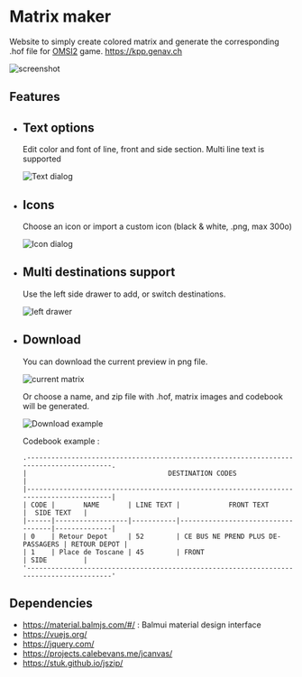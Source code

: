 # Matrix maker

Website to simply create colored matrix and generate the corresponding .hof file for [OMSI2](https://store.steampowered.com/app/252530/OMSI_2_Steam_Edition/) game.
https://kpp.genav.ch

![screenshot](https://i.imgur.com/P2Q3zm6.png)

## Features

* ## Text options

    Edit color and font of line, front and side section. Multi line text is supported

    ![Text dialog](https://i.imgur.com/mMAPNeO.png)

* ## Icons

    Choose an icon or import a custom icon (black & white, .png, max 300o)

    ![Icon dialog](https://i.imgur.com/RXUjKvT.png)

* ## Multi destinations support

    Use the left side drawer to add, or switch destinations. 

    ![left drawer](https://i.imgur.com/uWGuTR2.png)

* ## Download

    You can download the current preview in png file.

    ![current matrix](https://i.imgur.com/qV5tbi1.png)
   
    Or choose a name, and zip file with .hof, matrix images and codebook will be generated. 

    ![Download example](https://i.imgur.com/3WEY0Gq.png)
    
    Codebook example :
    
    ```
    .----------------------------------------------------------------------------------------.
    |                                   DESTINATION CODES                                    |
    |----------------------------------------------------------------------------------------|
    | CODE |       NAME       | LINE TEXT |            FRONT TEXT             |  SIDE TEXT   |
    |------|------------------|-----------|-----------------------------------|--------------|
    | 0    | Retour Depot     | 52        | CE BUS NE PREND PLUS DE-PASSAGERS | RETOUR DEPOT |
    | 1    | Place de Toscane | 45        | FRONT                             | SIDE         |
    '----------------------------------------------------------------------------------------'
    ```

## Dependencies

* https://material.balmjs.com/#/ : Balmui material design interface
* https://vuejs.org/
* https://jquery.com/
* https://projects.calebevans.me/jcanvas/
* https://stuk.github.io/jszip/